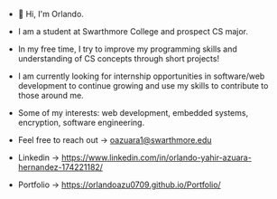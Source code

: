 - 👋 Hi, I'm Orlando.

- I am a student at Swarthmore College and prospect CS major.
- In my free time, I try to improve my programming skills and understanding of CS concepts through short projects!
- I am currently looking for internship opportunities in software/web development to continue growing and use my skills to contribute to those around me.
- Some of my interests: web development, embedded systems, encryption, software engineering.

- Feel free to reach out -> oazuara1@swarthmore.edu
- Linkedin -> https://www.linkedin.com/in/orlando-yahir-azuara-hernandez-174221182/
- Portfolio -> https://orlandoazu0709.github.io/Portfolio/

<!---
orlandoazu0709/orlandoazu0709 is a ✨ special ✨ repository because its `README.md` (this file) appears on your GitHub profile.
You can click the Preview link to take a look at your changes.
--->
